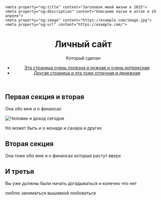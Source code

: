 <!DOCTYPE html>
<html lang="ru">
  <head>
    <meta charset="utf-8">
    <meta name="viewport" content="width=device-width, initial-scale=1.0">
    <title>Отличный день уже 18 апреля</title>
    <link rel="stylesheet" href="./styles/style.css">

    <meta property="og:title" content="Заголовок моей жизни в 2025">
    <meta property="og:description" content="Описание пасхи и алтая и 19 апреля">
    <meta property="og:image" content="https://example.com/image.jpg">
    <meta property="og:url" content="https://example.com/">
  </head>
  <body>
    <header>
      <h1>Личный сайт</h1>
      <p>Который сделан</p>
      <nav>
        <ul>
          <li><a href="index.html">Эта страница очень полезна и нужная и очень интересная</a></li>
          <li><a href="catalog.html">Другая страница и эта тоже отличная и денежная</a></li>
        </ul>
      </nav>
    </header>
    <main>
      <article>
        <section>
          <h2>Первая секция и вторая</h2>
          <p>Она обо мне и о финансах</p>
          <img src="images/image.png" alt="Человек и доход сегодня">
          <p>Но может быть и о монаде и сахара и других</p>
        </section>
        <section>
          <h2>Вторая секция</h2>
          <p>Она тоже обо мне и о финансах
          которые растут вверх</p>
        </section>
        <section>
          <h2>И третья</h2>
          <p>Вы уже должны были начать догадываться и конечно что нет</p>
        </section>
      </article>
    </main>
    <footer>
      <p>люблю заниматься вышивкой любоваться</p>
    </footer>
    <!-- сюда можно подключить jquery <script src="scripts/app.js" defer></script> -->
  </body>
</html>
